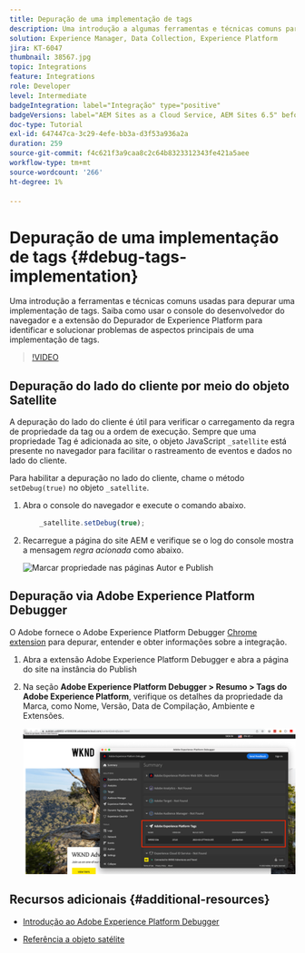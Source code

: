 ```yaml
---
title: Depuração de uma implementação de tags
description: Uma introdução a algumas ferramentas e técnicas comuns para depurar uma implementação de tags. Saiba como usar o console do desenvolvedor do navegador e a extensão do Depurador de Experience Platform para identificar e solucionar problemas de aspectos principais de uma implementação de tags.
solution: Experience Manager, Data Collection, Experience Platform
jira: KT-6047
thumbnail: 38567.jpg
topic: Integrations
feature: Integrations
role: Developer
level: Intermediate
badgeIntegration: label="Integração" type="positive"
badgeVersions: label="AEM Sites as a Cloud Service, AEM Sites 6.5" before-title="false"
doc-type: Tutorial
exl-id: 647447ca-3c29-4efe-bb3a-d3f53a936a2a
duration: 259
source-git-commit: f4c621f3a9caa8c2c64b8323312343fe421a5aee
workflow-type: tm+mt
source-wordcount: '266'
ht-degree: 1%

---
```


# Depuração de uma implementação de tags {#debug-tags-implementation}

Uma introdução a ferramentas e técnicas comuns usadas para depurar uma implementação de tags. Saiba como usar o console do desenvolvedor do navegador e a extensão do Depurador de Experience Platform para identificar e solucionar problemas de aspectos principais de uma implementação de tags.

>[!VIDEO](https://video.tv.adobe.com/v/38567?quality=12&learn=on)

## Depuração do lado do cliente por meio do objeto Satellite

A depuração do lado do cliente é útil para verificar o carregamento da regra de propriedade da tag ou a ordem de execução. Sempre que uma propriedade Tag é adicionada ao site, o objeto JavaScript `_satellite` está presente no navegador para facilitar o rastreamento de eventos e dados no lado do cliente.

Para habilitar a depuração no lado do cliente, chame o método `setDebug(true)` no objeto `_satellite`.

1. Abra o console do navegador e execute o comando abaixo.

   ```javascript
       _satellite.setDebug(true);
   ```

1. Recarregue a página do site AEM e verifique se o log do console mostra a mensagem _regra acionada_ como abaixo.

   ![Marcar propriedade nas páginas Autor e Publish](assets/satellite-object-debugging.png)

## Depuração via Adobe Experience Platform Debugger

O Adobe fornece o Adobe Experience Platform Debugger [Chrome extension](https://chrome.google.com/webstore/detail/adobe-experience-platform/bfnnokhpnncpkdmbokanobigaccjkpob) para depurar, entender e obter informações sobre a integração.

1. Abra a extensão Adobe Experience Platform Debugger e abra a página do site na instância do Publish

2. Na seção **Adobe Experience Platform Debugger > Resumo > Tags do Adobe Experience Platform**, verifique os detalhes da propriedade da Marca, como Nome, Versão, Data de Compilação, Ambiente e Extensões.

   ![Detalhes de Adobe Experience Platform Debugger e Propriedades de Marca](assets/tag-property-details.png)

## Recursos adicionais {#additional-resources}

+ [Introdução ao Adobe Experience Platform Debugger](https://experienceleague.adobe.com/docs/platform-learn/data-collection/debugger/overview.html)

+ [Referência a objeto satélite](https://experienceleague.adobe.com/docs/experience-platform/tags/client-side/satellite-object.html)
